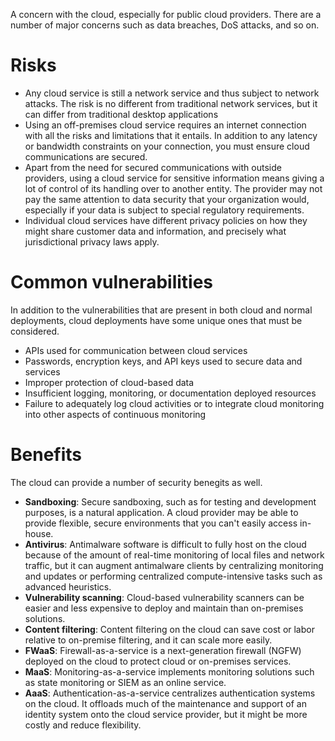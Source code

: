 A concern with the cloud, especially for public cloud providers. There are a number of major concerns such as data breaches, DoS attacks, and so on.

# Risks
- Any cloud service is still a network service and thus subject to network attacks. The risk is no different from traditional network services, but it can differ from traditional desktop applications
- Using an off-premises cloud service requires an internet connection with all the risks and limitations that it entails. In addition to any latency or bandwidth constraints on your connection, you must ensure cloud communications are secured.
- Apart from the need for secured communications with outside providers, using a cloud service for sensitive information means giving a lot of control of its handling over to another entity. The provider may not pay the same attention to data security that your organization would, especially if your data is subject to special regulatory requirements.
- Individual cloud services have different privacy policies on how they might share customer data and information, and precisely what jurisdictional privacy laws apply.

# Common vulnerabilities
In addition to the vulnerabilities that are present in both cloud and normal deployments, cloud deployments have some unique ones that must be considered.
- APIs used for communication between cloud services
- Passwords, encryption keys, and API keys used to secure data and services
- Improper protection of cloud-based data
- Insufficient logging, monitoring, or documentation deployed resources
- Failure to adequately log cloud activities or to integrate cloud monitoring into other aspects of continuous monitoring

# Benefits
The cloud can provide a number of security benegits as well.
- **Sandboxing**: Secure sandboxing, such as for testing and development purposes, is a natural application. A cloud provider may be able to provide flexible, secure environments that you can't easily access in-house.
- **Antivirus**: Antimalware software is difficult to fully host on the cloud because of the amount of real-time monitoring of local files and network traffic, but it can augment antimalware clients by centralizing monitoring and updates or performing centralized compute-intensive tasks such as advanced heuristics.
- **Vulnerability scanning**: Cloud-based vulnerability scanners can be easier and less expensive to deploy and maintain than on-premises solutions.
- **Content filtering**: Content filtering on the cloud can save cost or labor relative to on-premise filtering, and it can scale more easily.
- **FWaaS**: Firewall-as-a-service is a next-generation firewall (NGFW) deployed on the cloud to protect cloud or on-premises services.
- **MaaS**: Monitoring-as-a-service implements monitoring solutions such as state monitoring or SIEM as an online service.
- **AaaS**: Authentication-as-a-service centralizes authentication systems on the cloud. It offloads much of the maintenance and support of an identity system onto the cloud service provider, but it might be more costly and reduce flexibility.